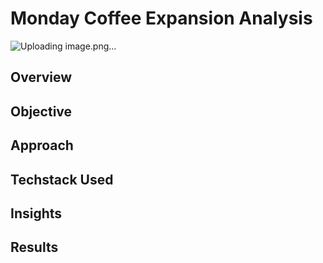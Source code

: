 # Monday Coffee Expansion Analysis
![Uploading image.png…]()

## Overview

## Objective

## Approach

## Techstack Used 

## Insights

## Results
